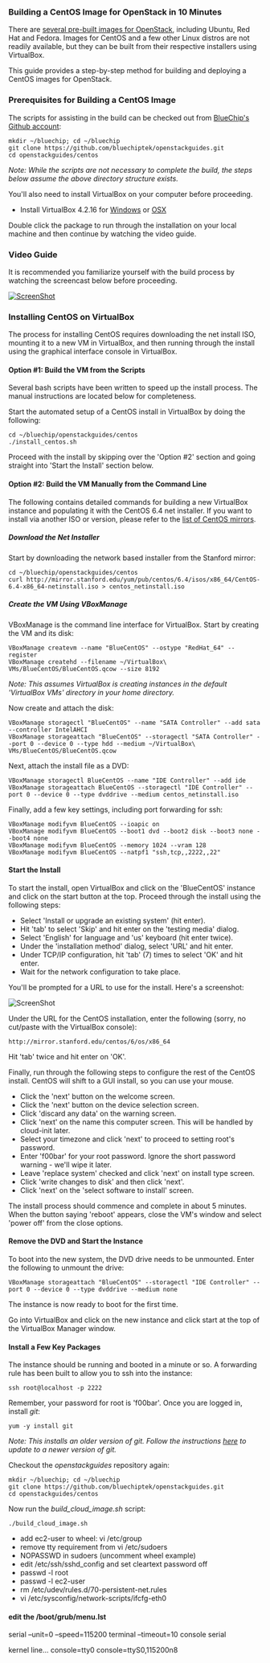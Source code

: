### Building a CentOS Image for OpenStack in 10 Minutes

There are [several pre-built images for OpenStack](http://docs.openstack.org/image-guide/content/ch_obtaining_images.html), including Ubuntu, Red Hat and Fedora.  Images for CentOS and a few other Linux distros are not readily available, but they can be built from their respective installers using VirtualBox.

This guide provides a step-by-step method for building and deploying a CentOS images for OpenStack.

### Prerequisites for Building a CentOS Image
The scripts for assisting in the build can be checked out from [BlueChip's Github account](https://github.com/bluechiptek/):
    
    mkdir ~/bluechip; cd ~/bluechip
    git clone https://github.com/bluechiptek/openstackguides.git
    cd openstackguides/centos

*Note: While the scripts are not necessary to complete the build, the steps below assume the above directory structure exists.*

You'll also need to install VirtualBox on your computer before proceeding.

* Install VirtualBox 4.2.16 for [Windows](http://download.virtualbox.org/virtualbox/4.2.16/VirtualBox-4.2.16-86992-Win.exe) or [OSX](http://download.virtualbox.org/virtualbox/4.2.16/VirtualBox-4.2.16-86992-OSX.dmg) 

Double click the package to run through the installation on your local machine and then continue by watching the video guide.

### Video Guide
It is recommended you familiarize yourself with the build process by watching the screencast below before proceeding.

[![ScreenShot](https://raw.github.com/bluechiptek/openstackguides/master/centos/video.png)](http://vimeo.com/73001135)

### Installing CentOS on VirtualBox
The process for installing CentOS requires downloading the net install ISO, mounting it to a new VM in VirtualBox, and then running through the install using the graphical interface console in VirtualBox.

#### Option #1: Build the VM from the Scripts
Several bash scripts have been written to speed up the install process.  The manual instructions are located below for completeness.
    
Start the automated setup of a CentOS install in VirtualBox by doing the following:

    cd ~/bluechip/openstackguides/centos
    ./install_centos.sh

Proceed with the install by skipping over the 'Option #2' section and going straight into 'Start the Install' section below.

#### Option #2: Build the VM Manually from the Command Line
The following contains detailed commands for building a new VirtualBox instance and populating it with the CentOS 6.4 net installer.  If you want to install via another ISO or version, please refer to the [list of CentOS mirrors](http://www.centos.org/modules/tinycontent/index.php?id=30).

##### Download the Net Installer
Start by downloading the network based installer from the Stanford mirror:

    cd ~/bluechip/openstackguides/centos
    curl http://mirror.stanford.edu/yum/pub/centos/6.4/isos/x86_64/CentOS-6.4-x86_64-netinstall.iso > centos_netinstall.iso

##### Create the VM Using VBoxManage
VBoxManage is the command line interface for VirtualBox.  Start by creating the VM and its disk:

    VBoxManage createvm --name "BlueCentOS" --ostype "RedHat_64" --register
    VBoxManage createhd --filename ~/VirtualBox\ VMs/BlueCentOS/BlueCentOS.qcow --size 8192
    
*Note: This assumes VirtualBox is creating instances in the default 'VirtualBox VMs' directory in your home directory.*

Now create and attach the disk:

    VBoxManage storagectl "BlueCentOS" --name "SATA Controller" --add sata --controller IntelAHCI
    VBoxManage storageattach "BlueCentOS" --storagectl "SATA Controller" --port 0 --device 0 --type hdd --medium ~/VirtualBox\ VMs/BlueCentOS/BlueCentOS.qcow

Next, attach the install file as a DVD:
    
    VBoxManage storagectl BlueCentOS --name "IDE Controller" --add ide
    VBoxManage storageattach BlueCentOS --storagectl "IDE Controller" --port 0 --device 0 --type dvddrive --medium centos_netinstall.iso
    
Finally, add a few key settings, including port forwarding for ssh:

    VBoxManage modifyvm BlueCentOS --ioapic on
    VBoxManage modifyvm BlueCentOS --boot1 dvd --boot2 disk --boot3 none --boot4 none
    VBoxManage modifyvm BlueCentOS --memory 1024 --vram 128
    VBoxManage modifyvm BlueCentOS --natpf1 "ssh,tcp,,2222,,22"
    
#### Start the Install
To start the install, open VirtualBox and click on the 'BlueCentOS' instance and click on the start button at the top.  Proceed through the install using the following steps:

 * Select 'Install or upgrade an existing system' (hit enter).
 * Hit 'tab' to select 'Skip' and hit enter on the 'testing media' dialog.
 * Select 'English' for language and 'us' keyboard (hit enter twice).
 * Under the 'installation method' dialog, select 'URL' and hit enter.
 * Under TCP/IP configuration, hit 'tab' (7) times to select 'OK' and hit enter.
 * Wait for the network configuration to take place.

You'll be prompted for a URL to use for the install.  Here's a screenshot:

![ScreenShot](https://raw.github.com/bluechiptek/openstackguides/master/centos/url.png) 

Under the URL for the CentOS installation, enter the following (sorry, no cut/paste with the VirtualBox console):

    http://mirror.stanford.edu/centos/6/os/x86_64

Hit 'tab' twice and hit enter on 'OK'.

Finally, run through the following steps to configure the rest of the CentOS install.  CentOS will shift to a GUI install, so you can use your mouse.

 * Click the 'next' button on the welcome screen.
 * Click the 'next' button on the device selection screen.
 * Click 'discard any data' on the warning screen.
 * Click 'next' on the name this computer screen. This will be handled by cloud-init later.
 * Select your timezone and click 'next' to proceed to setting root's password.
 * Enter 'f00bar' for your root password.  Ignore the short password warning - we'll wipe it later.
 * Leave 'replace system' checked and click 'next' on install type screen.
 * Click 'write changes to disk' and then click 'next'.
 * Click 'next' on the 'select software to install' screen.
 
The install process should commence and complete in about 5 minutes.  When the button saying 'reboot' appears, close the VM's window and select 'power off' from the close options.

#### Remove the DVD and Start the Instance
To boot into the new system, the DVD drive needs to be unmounted.  Enter the following to unmount the drive:

    VBoxManage storageattach "BlueCentOS" --storagectl "IDE Controller" --port 0 --device 0 --type dvddrive --medium none

The instance is now ready to boot for the first time.  

Go into VirtualBox and click on the new instance and click start at the top of the VirtualBox Manager window.

#### Install a Few Key Packages
The instance should be running and booted in a minute or so.  A forwarding rule has been built to allow you to ssh into the instance:

    ssh root@localhost -p 2222
    
Remember, your password for root is 'f00bar'.  Once you are logged in, install *git*:

    yum -y install git

*Note: This installs an older version of git.  Follow the instructions [here](https://gist.github.com/matthewriley/4694850) to update to a newer version of git.*

Checkout the *openstackguides* repository again:

    mkdir ~/bluechip; cd ~/bluechip
    git clone https://github.com/bluechiptek/openstackguides.git
    cd openstackguides/centos

Now run the *build_cloud_image.sh* script:

    ./build_cloud_image.sh



 * add ec2-user to wheel: vi /etc/group
 * remove tty requirement from vi /etc/sudoers
 * NOPASSWD in sudoers (uncomment wheel example)
 * edit /etc/ssh/sshd_config and set cleartext password off
 * passwd -l root
 * passwd -l ec2-user
 * rm /etc/udev/rules.d/70-persistent-net.rules
 * vi /etc/sysconfig/network-scripts/ifcfg-eth0

 
#### edit the /boot/grub/menu.lst
serial –unit=0 –speed=115200
terminal –timeout=10 console serial

kernel line... 
console=tty0 console=ttyS0,115200n8 
